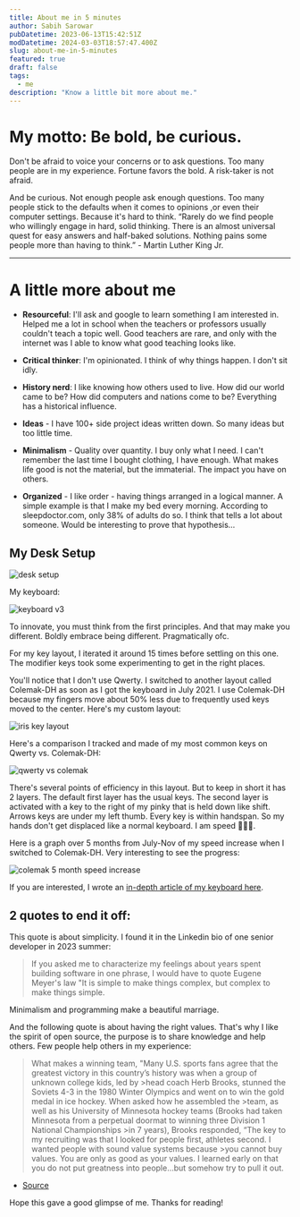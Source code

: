 ```yaml
---
title: About me in 5 minutes
author: Sabih Sarowar
pubDatetime: 2023-06-13T15:42:51Z
modDatetime: 2024-03-03T18:57:47.400Z
slug: about-me-in-5-minutes
featured: true
draft: false
tags:
  - me
description: "Know a little bit more about me."
---
```


# My motto: Be bold, be curious.

Don't be afraid to voice your concerns or to ask questions. Too many people are in my experience. Fortune favors the bold. A risk-taker is not afraid.

And be curious. Not enough people ask enough questions. Too many people stick to the defaults when it comes to opinions ,or even their computer settings. Because it's hard to think. “Rarely do we find people who willingly engage in hard, solid thinking. There is an almost universal quest for easy answers and half-baked solutions. Nothing pains some people more than having to think.” - Martin Luther King Jr.

---

# A little more about me

- **Resourceful**: I'll ask and google to learn something I am interested in. Helped me a lot in school when the teachers or professors usually couldn't teach a topic well. Good teachers are rare, and only with the internet was I able to know what good teaching looks like.

- **Critical thinker**: I'm opinionated. I think of why things happen. I don't sit idly.

- **History nerd**: I like knowing how others used to live. How did our world came to be? How did computers and nations come to be? Everything has a historical influence.

- **Ideas** - I have 100+ side project ideas written down. So many ideas but too little time.

- **Minimalism** - Quality over quantity. I buy only what I need. I can't remember the last time I bought clothing, I have enough. What makes life good is not the material, but the immaterial. The impact you have on others.

- **Organized** - I like order - having things arranged in a logical manner. A simple example is that I make my bed every morning. According to sleepdoctor.com, only 38% of adults do so. I think that tells a lot about someone. Would be interesting to prove that hypothesis...

## My Desk Setup

<img
    src="https://user-images.githubusercontent.com/67878058/184403471-63ac20ee-eca6-491b-8c44-4a7b575afe99.jpg"
    alt="desk setup"
/>

My keyboard:

<img
    src="https://user-images.githubusercontent.com/67878058/184403492-36d28064-54f2-4e7b-86cf-1393223dbe3b.jpg"
    alt="keyboard v3"
/>

To innovate, you must think from the first principles. And that may make you different. Boldly embrace being different. Pragmatically ofc.

For my key layout, I iterated it around 15 times before settling on this one. The modifier keys took some experimenting to get in the right places.

You'll notice that I don't use Qwerty. I switched to another layout called Colemak-DH as soon as I got the keyboard in July 2021. I use Colemak-DH because my fingers move about 50% less due to frequently used keys moved to the center. Here's my custom layout:

<img
    src="https://user-images.githubusercontent.com/67878058/184403604-ede8a7af-ae77-49dd-a96d-08ab64a0765f.png"
    alt="iris key layout"
/>

Here's a comparison I tracked and made of my most common keys on Qwerty vs. Colemak-DH:

<img
    src="https://github.com/kleenkanteen/about-me-in-5-minutes/assets/67878058/b0260fc6-e1c7-4177-adf7-a1d734563767"
    alt="qwerty vs colemak"
/>

There's several points of efficiency in this layout. But to keep in short it has 2 layers. The default first layer has the usual keys. The second layer is activated with a key to the right of my pinky that is held down like shift. Arrows keys are under my left thumb. Every key is within handspan. So my hands don't get displaced like a normal keyboard. I am speed 💨💨💨.

Here is a graph over 5 months from July-Nov of my speed increase when I switched to Colemak-DH. Very interesting to see the progress:

<img
    src="https://user-images.githubusercontent.com/67878058/184480416-aa502ad4-9bc6-4de4-800c-afa1444269f0.JPG"
    alt="colemak 5 month speed increase"
/>

If you are interested, I wrote an [in-depth article of my keyboard here](https://medium.com/@irisman/the-peak-programming-keyboard-and-key-layout-57cded217236).

## 2 quotes to end it off:

This quote is about simplicity. I found it in the Linkedin bio of one senior developer in 2023 summer:

> If you asked me to characterize my feelings about years spent building software in one phrase, I would have to quote Eugene Meyer's law "It is simple to make
> things complex, but complex to make things simple.

Minimalism and programming make a beautiful marriage.

And the following quote is about having the right values. That's why I like the spirit of open source, the purpose is to share knowledge and help others. Few people help others in my experience:

> What makes a winning team, "Many U.S. sports fans agree that the greatest victory in this country’s history was when a group of unknown college kids, led by >head coach Herb Brooks, stunned the Soviets 4-3 in the 1980 Winter Olympics and went on to win the gold medal in ice hockey. When asked how he assembled the >team, as well as his University of Minnesota hockey teams (Brooks had taken Minnesota from a perpetual doormat to winning three Division 1 National Championships >in 7 years), Brooks responded, “The key to my recruiting was that I looked for people first, athletes second. I wanted people with sound value systems because >you cannot buy values. You are only as good as your values. I learned early on that you do not put greatness into people…but somehow try to pull it out.

- [Source](https://www.collaborativefund.com/blog/the-locker-room)

Hope this gave a good glimpse of me. Thanks for reading!
